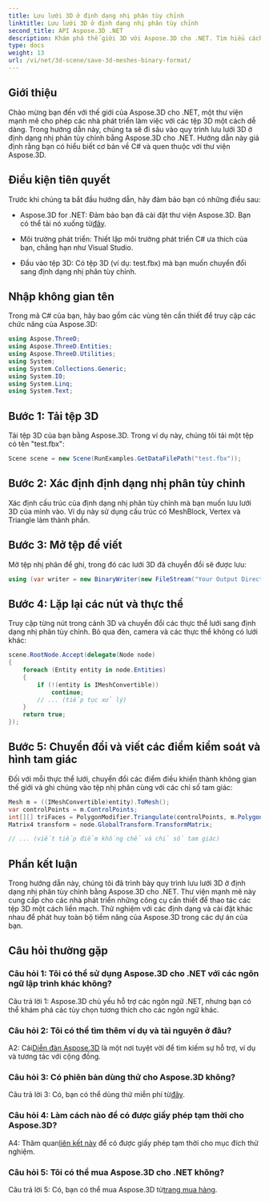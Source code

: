 ```yaml
---
title: Lưu lưới 3D ở định dạng nhị phân tùy chỉnh
linktitle: Lưu lưới 3D ở định dạng nhị phân tùy chỉnh
second_title: API Aspose.3D .NET
description: Khám phá thế giới 3D với Aspose.3D cho .NET. Tìm hiểu cách lưu lưới ở định dạng nhị phân tùy chỉnh.
type: docs
weight: 13
url: /vi/net/3d-scene/save-3d-meshes-binary-format/
---
```

## Giới thiệu

Chào mừng bạn đến với thế giới của Aspose.3D cho .NET, một thư viện mạnh mẽ cho phép các nhà phát triển làm việc với các tệp 3D một cách dễ dàng. Trong hướng dẫn này, chúng ta sẽ đi sâu vào quy trình lưu lưới 3D ở định dạng nhị phân tùy chỉnh bằng Aspose.3D cho .NET. Hướng dẫn này giả định rằng bạn có hiểu biết cơ bản về C# và quen thuộc với thư viện Aspose.3D.

## Điều kiện tiên quyết

Trước khi chúng ta bắt đầu hướng dẫn, hãy đảm bảo bạn có những điều sau:

-  Aspose.3D for .NET: Đảm bảo bạn đã cài đặt thư viện Aspose.3D. Bạn có thể tải nó xuống từ[đây](https://releases.aspose.com/3d/net/).

- Môi trường phát triển: Thiết lập môi trường phát triển C# ưa thích của bạn, chẳng hạn như Visual Studio.

- Đầu vào tệp 3D: Có tệp 3D (ví dụ: test.fbx) mà bạn muốn chuyển đổi sang định dạng nhị phân tùy chỉnh.

## Nhập không gian tên

Trong mã C# của bạn, hãy bao gồm các vùng tên cần thiết để truy cập các chức năng của Aspose.3D:

```csharp
using Aspose.ThreeD;
using Aspose.ThreeD.Entities;
using Aspose.ThreeD.Utilities;
using System;
using System.Collections.Generic;
using System.IO;
using System.Linq;
using System.Text;
```

## Bước 1: Tải tệp 3D

Tải tệp 3D của bạn bằng Aspose.3D. Trong ví dụ này, chúng tôi tải một tệp có tên "test.fbx":

```csharp
Scene scene = new Scene(RunExamples.GetDataFilePath("test.fbx"));
```

## Bước 2: Xác định định dạng nhị phân tùy chỉnh

Xác định cấu trúc của định dạng nhị phân tùy chỉnh mà bạn muốn lưu lưới 3D của mình vào. Ví dụ này sử dụng cấu trúc có MeshBlock, Vertex và Triangle làm thành phần.

## Bước 3: Mở tệp để viết

Mở tệp nhị phân để ghi, trong đó các lưới 3D đã chuyển đổi sẽ được lưu:

```csharp
using (var writer = new BinaryWriter(new FileStream("Your Output Directory" + "Save3DMeshesInCustomBinaryFormat_out", FileMode.Create, FileAccess.Write)))
```

## Bước 4: Lặp lại các nút và thực thể

Truy cập từng nút trong cảnh 3D và chuyển đổi các thực thể lưới sang định dạng nhị phân tùy chỉnh. Bỏ qua đèn, camera và các thực thể không có lưới khác:

```csharp
scene.RootNode.Accept(delegate(Node node)
{
    foreach (Entity entity in node.Entities)
    {
        if (!(entity is IMeshConvertible))
            continue;
        // ... (tiếp tục xử lý)
    }
    return true;
});
```

## Bước 5: Chuyển đổi và viết các điểm kiểm soát và hình tam giác

Đối với mỗi thực thể lưới, chuyển đổi các điểm điều khiển thành không gian thế giới và ghi chúng vào tệp nhị phân cùng với các chỉ số tam giác:

```csharp
Mesh m = ((IMeshConvertible)entity).ToMesh();
var controlPoints = m.ControlPoints;
int[][] triFaces = PolygonModifier.Triangulate(controlPoints, m.Polygons);
Matrix4 transform = node.GlobalTransform.TransformMatrix;

// ... (viết tiếp điểm khống chế và chỉ số tam giác)
```

## Phần kết luận

Trong hướng dẫn này, chúng tôi đã trình bày quy trình lưu lưới 3D ở định dạng nhị phân tùy chỉnh bằng Aspose.3D cho .NET. Thư viện mạnh mẽ này cung cấp cho các nhà phát triển những công cụ cần thiết để thao tác các tệp 3D một cách liền mạch. Thử nghiệm với các định dạng và cài đặt khác nhau để phát huy toàn bộ tiềm năng của Aspose.3D trong các dự án của bạn.

## Câu hỏi thường gặp

### Câu hỏi 1: Tôi có thể sử dụng Aspose.3D cho .NET với các ngôn ngữ lập trình khác không?

Câu trả lời 1: Aspose.3D chủ yếu hỗ trợ các ngôn ngữ .NET, nhưng bạn có thể khám phá các tùy chọn tương thích cho các ngôn ngữ khác.

### Câu hỏi 2: Tôi có thể tìm thêm ví dụ và tài nguyên ở đâu?

 A2: Cái[Diễn đàn Aspose.3D](https://forum.aspose.com/c/3d/18) là một nơi tuyệt vời để tìm kiếm sự hỗ trợ, ví dụ và tương tác với cộng đồng.

### Câu hỏi 3: Có phiên bản dùng thử cho Aspose.3D không?

 Câu trả lời 3: Có, bạn có thể dùng thử miễn phí từ[đây](https://releases.aspose.com/).

### Câu hỏi 4: Làm cách nào để có được giấy phép tạm thời cho Aspose.3D?

 A4: Thăm quan[liên kết này](https://purchase.aspose.com/temporary-license/) để có được giấy phép tạm thời cho mục đích thử nghiệm.

### Câu hỏi 5: Tôi có thể mua Aspose.3D cho .NET không?

 Câu trả lời 5: Có, bạn có thể mua Aspose.3D từ[trang mua hàng](https://purchase.aspose.com/buy).